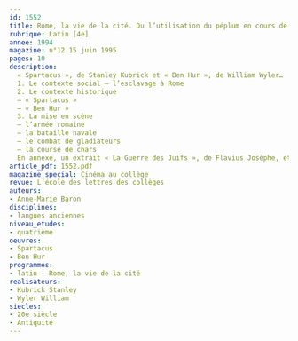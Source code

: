 ```yaml
---
id: 1552
title: Rome, la vie de la cité. Du l’utilisation du péplum en cours de latin 
rubrique: Latin [4e]
annee: 1994
magazine: n°12 15 juin 1995
pages: 10
description: 
  « Spartacus », de Stanley Kubrick et « Ben Hur », de William Wyler…
  1. Le contexte social – l’esclavage à Rome
  2. Le contexte historique
  – « Spartacus »
  – « Ben Hur »
  3. La mise en scène
  – l’armée romaine
  – la bataille navale
  – le combat de gladiateurs
  – la course de chars
  En annexe, un extrait « La Guerre des Juifs », de Flavius Josèphe, et une carte de l’Empire romain au 2e siècle.
article_pdf: 1552.pdf
magazine_special: Cinéma au collège
revue: L’école des lettres des collèges
auteurs:
- Anne-Marie Baron
disciplines:
- langues anciennes
niveau_etudes:
- quatrième
oeuvres:
- Spartacus
- Ben Hur
programmes:
- latin - Rome, la vie de la cité
realisateurs:
- Kubrick Stanley
- Wyler William
siecles:
- 20e siècle
- Antiquité
---
```

